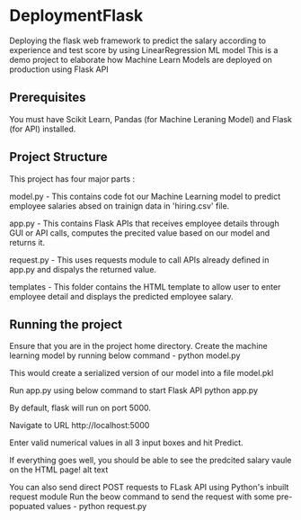 # DeploymentFlask
Deploying the flask web framework to predict the salary according to experience and test score by using LinearRegression ML model
This is a demo project to elaborate how Machine Learn Models are deployed on production using Flask API

## Prerequisites
You must have Scikit Learn, Pandas (for Machine Leraning Model) and Flask (for API) installed.

## Project Structure
This project has four major parts :

model.py - This contains code fot our Machine Learning model to predict employee salaries absed on trainign data in 'hiring.csv' file.

app.py - This contains Flask APIs that receives employee details through GUI or API calls, computes the precited value based on our model and returns it.

request.py - This uses requests module to call APIs already defined in app.py and dispalys the returned value.

templates - This folder contains the HTML template to allow user to enter employee detail and displays the predicted employee salary.

## Running the project
Ensure that you are in the project home directory. Create the machine learning model by running below command -
python model.py

This would create a serialized version of our model into a file model.pkl

Run app.py using below command to start Flask API
python app.py

By default, flask will run on port 5000.

Navigate to URL http://localhost:5000

Enter valid numerical values in all 3 input boxes and hit Predict.

If everything goes well, you should be able to see the predcited salary vaule on the HTML page! alt text

You can also send direct POST requests to FLask API using Python's inbuilt request module Run the beow command to send the request with some pre-popuated values -
python request.py
